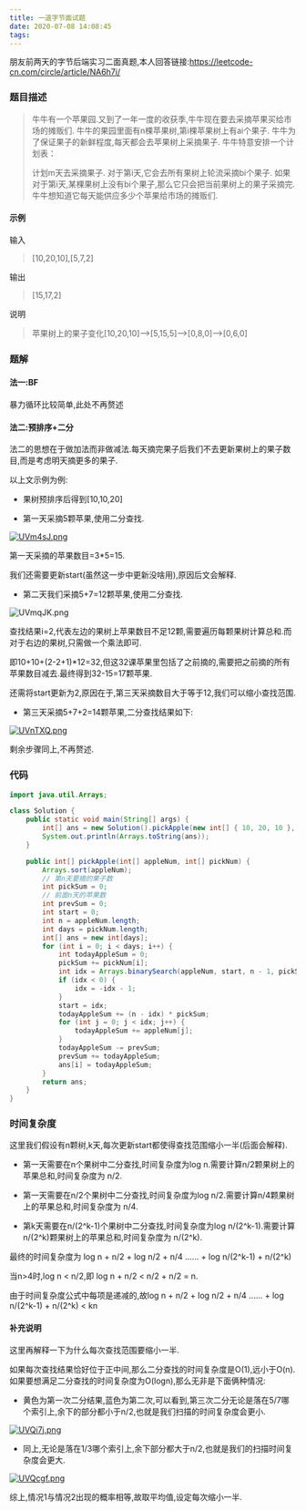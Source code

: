 ```yaml
---
title: 一道字节面试题
date: 2020-07-08 14:08:45
tags:
---
```


朋友前两天的字节后端实习二面真题,本人回答链接:https://leetcode-cn.com/circle/article/NA6h7i/

<!-----more---->

### 题目描述

> 牛牛有一个苹果园.又到了一年一度的收获季,牛牛现在要去采摘苹果买给市场的摊贩们.
> 牛牛的果园里面有n棵苹果树,第i棵苹果树上有ai个果子.
> 牛牛为了保证果子的新鲜程度,每天都会去苹果树上采摘果子.
> 牛牛特意安排一个计划表： 
> 
> 计划m天去采摘果子.
> 对于第i天,它会去所有果树上轮流采摘bi个果子.
> 如果对于第i天,某棵果树上没有bi个果子,那么它只会把当前果树上的果子采摘完.
> 牛牛想知道它每天能供应多少个苹果给市场的摊贩们.

#### 示例

输入

> [10,20,10],[5,7,2]

输出

> [15,17,2]

说明

> 苹果树上的果子变化[10,20,10]-->[5,15,5]-->[0,8,0]-->[0,6,0]

### 题解

#### 法一:BF

暴力循环比较简单,此处不再赘述

#### 法二:预排序+二分

法二的思想在于做加法而非做减法.每天摘完果子后我们不去更新果树上的果子数目,而是考虑明天摘更多的果子.

以上文示例为例:

- 果树预排序后得到[10,10,20]

- 第一天采摘5颗苹果,使用二分查找.

[![UVm4sJ.png](https://s1.ax1x.com/2020/07/08/UVm4sJ.png)](https://imgchr.com/i/UVm4sJ)

第一天采摘的苹果数目=3*5=15.

我们还需要更新start(虽然这一步中更新没啥用),原因后文会解释.

- 第二天我们采摘5+7=12颗苹果,使用二分查找.

![UVmqJK.png](https://s1.ax1x.com/2020/07/08/UVmqJK.png)

查找结果i=2,代表左边的果树上苹果数目不足12颗,需要遍历每颗果树计算总和.而对于右边的果树,只需做一个乘法即可.

即10+10+(2-2+1)*12=32,但这32课苹果里包括了之前摘的,需要把之前摘的所有苹果数目减去.最终得到32-15=17颗苹果.

还需将start更新为2,原因在于,第三天采摘数目大于等于12,我们可以缩小查找范围.

- 第三天采摘5+7+2=14颗苹果,二分查找结果如下:

[![UVnTXQ.png](https://s1.ax1x.com/2020/07/08/UVnTXQ.png)](https://imgchr.com/i/UVnTXQ)

剩余步骤同上,不再赘述.

### 代码

```java
import java.util.Arrays;

class Solution {
    public static void main(String[] args) {
        int[] ans = new Solution().pickApple(new int[] { 10, 20, 10 }, new int[] { 5, 7, 2 });
        System.out.println(Arrays.toString(ans));
    }

    public int[] pickApple(int[] appleNum, int[] pickNum) {
        Arrays.sort(appleNum);
        // 第n天要摘的果子数
        int pickSum = 0;
        // 前面n天的苹果数
        int prevSum = 0;
        int start = 0;
        int n = appleNum.length;
        int days = pickNum.length;
        int[] ans = new int[days];
        for (int i = 0; i < days; i++) {
            int todayAppleSum = 0;
            pickSum += pickNum[i];
            int idx = Arrays.binarySearch(appleNum, start, n - 1, pickSum);
            if (idx < 0) {
                idx = -idx - 1;
            }
            start = idx;
            todayAppleSum += (n - idx) * pickSum;
            for (int j = 0; j < idx; j++) {
                todayAppleSum += appleNum[j];
            }
            todayAppleSum -= prevSum;
            prevSum += todayAppleSum;
            ans[i] = todayAppleSum;
        }
        return ans;
    }
}
```

### 时间复杂度

这里我们假设有n颗树,k天,每次更新start都使得查找范围缩小一半(后面会解释).

- 第一天需要在n个果树中二分查找,时间复杂度为log n.需要计算n/2颗果树上的苹果总和,时间复杂度为 n/2.

- 第一天需要在n/2个果树中二分查找,时间复杂度为log n/2.需要计算n/4颗果树上的苹果总和,时间复杂度为 n/4.

- 第k天需要在n/(2^k-1)个果树中二分查找,时间复杂度为log n/(2^k-1).需要计算n/(2^k)颗果树上的苹果总和,时间复杂度为 n/(2^k).

最终的时间复杂度为 log n + n/2 + log n/2 + n/4 ...... + log n/(2^k-1) + n/(2^k)

当n>4时,log n < n/2,即 log n + n/2 < n/2 + n/2 = n.

由于时间复杂度公式中每项是递减的,故log n + n/2 + log n/2 + n/4 ...... + log n/(2^k-1) + n/(2^k) < kn

#### 补充说明

这里再解释一下为什么每次查找范围要缩小一半.

如果每次查找结果恰好位于正中间,那么二分查找的时间复杂度是O(1),远小于O(n).如果要想满足二分查找的时间复杂度为O(logn),那么无非是下面俩种情况:

- 黄色为第一次二分结果,蓝色为第二次,可以看到,第三次二分无论是落在5/7哪个索引上,余下的部分都小于n/2,也就是我们扫描的时间复杂度会更小.

[![UVQi7j.png](https://s1.ax1x.com/2020/07/08/UVQi7j.png)](https://imgchr.com/i/UVQi7j)

- 同上,无论是落在1/3哪个索引上,余下部分都大于n/2,也就是我们的扫描时间复杂度会更大.

[![UVQcgf.png](https://s1.ax1x.com/2020/07/08/UVQcgf.png)](https://imgchr.com/i/UVQcgf)

综上,情况1与情况2出现的概率相等,故取平均值,设定每次缩小一半.